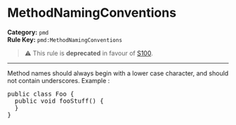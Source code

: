 # MethodNamingConventions
**Category:** `pmd`<br/>
**Rule Key:** `pmd:MethodNamingConventions`<br/>
> :warning: This rule is **deprecated** in favour of [S100](https://rules.sonarsource.com/java/RSPEC-100).

-----

Method names should always begin with a lower case character, and should not contain underscores. Example :
<pre>
public class Foo {
  public void fooStuff() {
  }
}
</pre>
